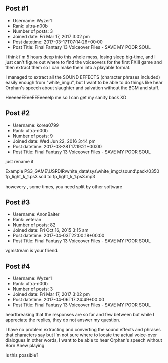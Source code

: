 ## Post #1
- Username: Wyzer1
- Rank: ultra-n00b
- Number of posts: 3
- Joined date: Fri Mar 17, 2017 3:02 pm
- Post datetime: 2017-03-17T07:14:26+00:00
- Post Title: Final Fantasy 13 Voiceover Files - SAVE MY POOR SOUL

I think i'm 5 hours deep into this whole mess, losing sleep big-time, and I just can't figure out where to find the voiceovers for the first FXIII game and then extract them so I can make them into a playable format. 

I managed to extract all the SOUND EFFECTS (character phrases included) easily enough from "white_imgu", but I want to be able to do things like hear Orphan's speech about slaughter and salvation without the BGM and stuff.

HeeeeeEEeeEEEeeeelp me so I can get my sanity back XD
## Post #2
- Username: korea0799
- Rank: ultra-n00b
- Number of posts: 9
- Joined date: Wed Jun 22, 2016 3:44 pm
- Post datetime: 2017-03-28T17:19:21+00:00
- Post Title: Final Fantasy 13 Voiceover Files - SAVE MY POOR SOUL

just rename it


Example
PS3_GAME\USRDIR\white_data\sys\white_imgc\sound\pack\0350\
fp_light_k_1.ps3.scd
to
fp_light_k_1.ps3.mp3

howevery ,
some times, you need split by other software
## Post #3
- Username: AnonBaiter
- Rank: veteran
- Number of posts: 82
- Joined date: Fri Oct 16, 2015 3:15 am
- Post datetime: 2017-04-03T22:00:18+00:00
- Post Title: Final Fantasy 13 Voiceover Files - SAVE MY POOR SOUL

vgmstream is your friend.
## Post #4
- Username: Wyzer1
- Rank: ultra-n00b
- Number of posts: 3
- Joined date: Fri Mar 17, 2017 3:02 pm
- Post datetime: 2017-04-06T17:24:49+00:00
- Post Title: Final Fantasy 13 Voiceover Files - SAVE MY POOR SOUL

heartbreaking that the responses are so far and few between but while I appreciate the replies, they do not answer my question.

I have no problem extracting and converting the sound effects and phrases that characters say but I'm not sure where to locate the actual voice-over dialogues
In other words, I want to be able to hear Orphan's speech without Born Anew playing

Is this possible?
